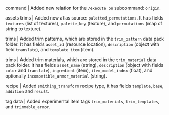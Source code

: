 command | Added new relation for the `/execute on` subcommand: `origin`.

assets trims | Added new atlas source: `paletted_permutations`. It has fields `textures` (list of textures), `palette_key` (texture), and `permutations` (map of string to texture).

trims | Added trim patterns, which are stored in the `trim_pattern` data pack folder. It has fields `asset_id` (resource location), `description` (object with field `translate`), and `template_item` (item).

trims | Added trim materials, which are stored in the `trim_material` data pack folder. It has fields `asset_name` (string), `description` (object with fields `color` and `translate`), `ingredient` (item), `item_model_index` (float), and optionally `incompatible_armor_material` (string).

recipe | Added `smithing_transform` recipe type, it has fields `template`, `base`, `addition` and `result`.

tag data | Added experimental item tags `trim_materials`, `trim_templates`, and `trimmable_armor`.
